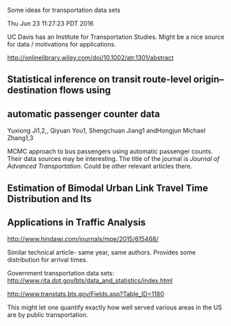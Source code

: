 Some ideas for transportation data sets

Thu Jun 23 11:27:23 PDT 2016

UC Davis has an Institute for Transportation Studies. Might be a nice
source for data / motivations for applications.

http://onlinelibrary.wiley.com/doi/10.1002/atr.1301/abstract

## Statistical inference on transit route-level origin–destination flows using
## automatic passenger counter data

Yuxiong Ji1,2,, Qiyuan You1, Shengchuan Jiang1 andHongjun Michael Zhang1,3

MCMC approach to bus passengers using automatic passenger counts. Their
data sources may be interesting. The title of the journal is _Journal of
Advanced Transportation_. Could be other relevant articles there.

## Estimation of Bimodal Urban Link Travel Time Distribution and Its
## Applications in Traffic Analysis

http://www.hindawi.com/journals/mpe/2015/615468/

Similar technical article- same year, same authors. Provides some
distribution for arrival times.

Government transportation data sets:
http://www.rita.dot.gov/bts/data_and_statistics/index.html

<http://www.transtats.bts.gov/Fields.asp?Table_ID=1180>

This might let one quantify exactly how well served various areas in the US
are by public transportation.
